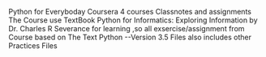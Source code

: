 Python for Everyboday Coursera 4 courses Classnotes and assignments
The Course use TextBook Python for Informatics: Exploring Information by Dr. Charles R Severance for learning ,so all exsercise/assignment from Course based on The Text
Python --Version 3.5
Files also includes other Practices Files
